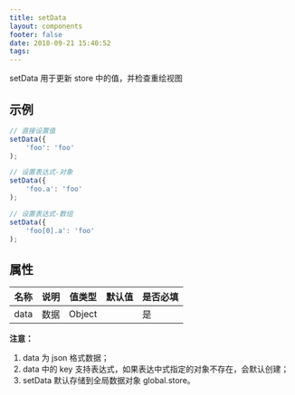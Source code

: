 ```yaml
---
title: setData
layout: components
footer: false
date: 2018-09-21 15:40:52
tags:
---
```


setData 用于更新 store 中的值，并检查重绘视图

## 示例

```ts
// 直接设置值
setData({
    'foo': 'foo'
);

// 设置表达式-对象
setData({
    'foo.a': 'foo'
);

// 设置表达式-数组
setData({
    'foo[0].a': 'foo'
);

```

## 属性

| 名称 | 说明 | 值类型 | 默认值 | 是否必填 |
| ---- | ---- | ------ | ------ | -------- |
| data | 数据 | Object |        | 是       |

**注意：**

1. data 为 json 格式数据；
2. data 中的 key 支持表达式，如果表达中式指定的对象不存在，会默认创建；
3. setData 默认存储到全局数据对象 global.store。

